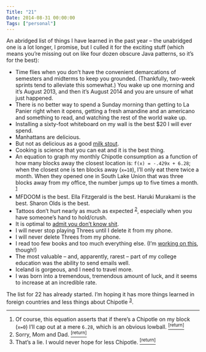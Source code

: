 ```yaml
---
Title: "21"
Date: 2014-08-31 00:00:00
Tags: ["personal"]
---
```


<p>An abridged list of things I have learned in the past year – the unabridged one is a lot longer, I promise, but I culled it for the exciting stuff (which means you’re missing out on like four dozen obscure Java patterns, so it’s for the best):</p>


<ul>
<li>Time flies when you don’t have the convenient demarcations of semesters and midterms to keep you grounded.  (Thankfully, two-week sprints tend to alleviate this somewhat.)  You wake up one morning and it’s August 2013, and then it’s August 2014 and you are unsure of what just happened.</li>
<li>There is no better way to spend a Sunday morning than getting to La Panier right when it opens, getting a fresh amandine and an americano and something to read, and watching the rest of the world wake up.</li>
<li>Installing a sixty-foot whiteboard on my wall is the best $20 I will ever spend.</li>
<li>Manhattans are delicious.</li>
<li>But not as delicious as a good <a href="http://www.beeradvocate.com/beer/profile/700/80740/">milk stout</a>.</li>
<li>Cooking is science that you can eat and it is the best thing.</li>
<li>An equation to graph my monthly Chipotle consumption as a function of how many blocks away the closest location is: <code>f(x) = -.429x + 6.28</code>; when the closest one is ten blocks away (<code>x=10</code>), I’ll only eat there twice a month.  When they opened one in South Lake Union that was three blocks away from my office, the number jumps up to five times a month.  <sup class="footnote-ref" id="fnref:1"><a href="#fn:1" rel="footnote">1</a></sup></li>
<li>MFDOOM is the best.  Ella Fitzgerald is the best.  Haruki Murakami is the best.  Sharon Olds is the best.</li>
<li>Tattoos don’t hurt nearly as much as expected <sup class="footnote-ref" id="fnref:2"><a href="#fn:2" rel="footnote">2</a></sup>, especially when you have someone’s hand to hold/crush.</li>
<li>It is optimal to <a href="http://jmduke.com/posts/idk/">admit you don’t know shit</a>.</li>
<li>I will never stop playing Threes until I delete it from my phone.</li>
<li>I will never delete Threes from my phone.</li>
<li>I read too few books and too much everything else.  (I’m <a href="https://www.goodreads.com/review/list/34530762-justin-duke">working on this</a>, though!)</li>
<li>The most valuable – and, apparently, rarest – part of my college education was the ability to send emails well.</li>
<li>Iceland is gorgeous, and I need to travel more.</li>
<li>I was born into a tremendous, tremendous amount of luck, and it seems to increase at an incredible rate.</li>
</ul>


<p>The list for 22 has already started.  I’m hoping it has more things learned in foreign countries and less things about Chipotle <sup class="footnote-ref" id="fnref:3"><a href="#fn:3" rel="footnote">3</a></sup>.</p>


<div class="footnotes">
<hr/>
<ol>
<li id="fn:1">Of course, this equation asserts that if there’s a Chipotle on my block (<code>x=0</code>) I’ll cap out at a mere <code>6.28</code>, which is an obvious lowball.
 <a class="footnote-return" href="#fnref:1"><sup>[return]</sup></a></li>
<li id="fn:2">Sorry, Mom and Dad.
 <a class="footnote-return" href="#fnref:2"><sup>[return]</sup></a></li>
<li id="fn:3">That’s a lie.  I would never hope for less Chipotle.
 <a class="footnote-return" href="#fnref:3"><sup>[return]</sup></a></li>
</ol>
</div>
	